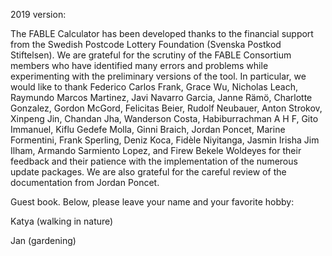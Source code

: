 2019 version:

The FABLE Calculator has been developed thanks to the financial support from the Swedish Postcode Lottery Foundation (Svenska Postkod Stiftelsen). We are grateful for the scrutiny of the FABLE Consortium members who have identified many errors and problems while experimenting with the preliminary versions of the tool. In particular, we would like to thank Federico Carlos Frank, Grace Wu, Nicholas Leach, Raymundo Marcos Martinez, Javi Navarro Garcia, Janne Rämö, Charlotte Gonzalez, Gordon McGord, Felicitas Beier, Rudolf Neubauer, Anton Strokov, Xinpeng Jin, Chandan Jha, Wanderson Costa, Habiburrachman A H F, Gito Immanuel, Kiflu Gedefe Molla, Ginni Braich, Jordan Poncet, Marine Formentini, Frank Sperling, Deniz Koca, Fidèle Niyitanga, Jasmin Irisha Jim Ilham, Armando Sarmiento Lopez, and Firew Bekele Woldeyes for their feedback and their patience with the implementation of the numerous update packages. We are also grateful for the careful review of the documentation from Jordan Poncet.


Guest book. Below, please leave your name and your favorite hobby:

Katya (walking in nature)

Jan  (gardening)
